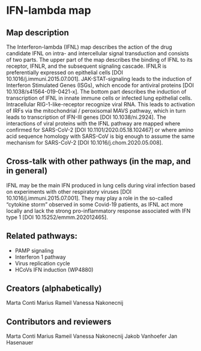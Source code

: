 # IFN-lambda map

## Map description
The Interferon-lambda (IFNL) map describes the action of the drug candidate IFNL on intra- and intercellular signal transduction and consists of two parts. The upper part of the map describes the binding of IFNL to its receptor, IFNLR, and the subsequent signaling cascade. IFNLR is preferentially expressed on epithelial cells [DOI 10.1016/j.immuni.2015.07.001]. JAK-STAT-signaling leads to the induction of Interferon Stimulated Genes (ISGs), which encode for antiviral proteins [DOI 10.1038/s41564-019-0421-x].
The bottom part describes the induction of transcription of IFNL in innate immune cells or infected lung epithelial cells. Intracellular RIG-1-like-receptor recognize viral RNA. This leads to activation of IRFs via the mitochondrial / peroxisomal MAVS pathway, which in turn leads to transcription of IFN-III genes [DOI 10.1038/ni.2924].
The interactions of viral proteins with the IFNL pathway are mapped where confirmed for SARS-CoV-2 [DOI 10.1101/2020.05.18.102467] or where amino acid sequence homology with SARS-CoV is big enough to assume the same mechanism for SARS-CoV-2 [DOI 10.1016/j.chom.2020.05.008].

## Cross-talk with other pathways (in the map, and in general)
IFNL may be the main IFN produced in lung cells during viral infection based on experiments with other respiratory viruses [DOI 10.1016/j.immuni.2015.07.001]. They may play a role in the so-called “cytokine storm” observed in some Covid-19 patients, as IFNL act more locally and lack the strong pro-inflammatory response associated with IFN type 1 [DOI 10.15252/emmm.202012465].

## Related pathways:
- PAMP signaling
- Interferon 1 pathway
- Virus replication cycle
- HCoVs IFN induction (WP4880)

## Creators (alphabetically)
Marta Conti
Marius Rameil
Vanessa Nakonecnij

## Contributors and reviewers
Marta Conti
Marius Rameil
Vanessa Nakonecnij
Jakob Vanhoefer
Jan Hasenauer
